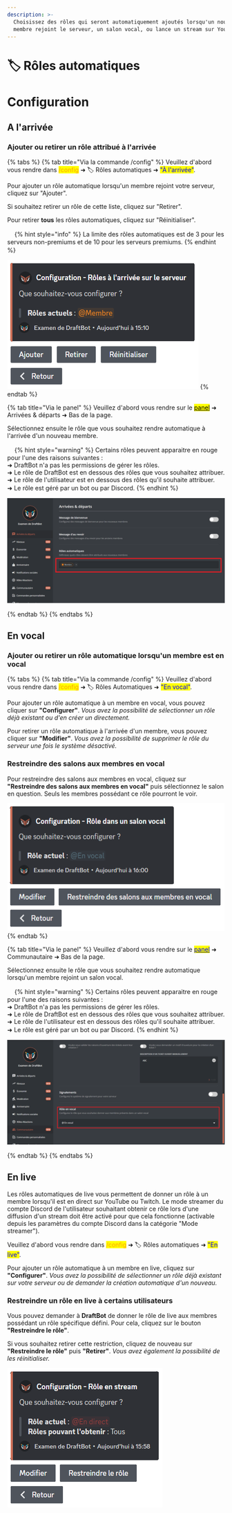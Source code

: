 ```yaml
---
description: >-
  Choisissez des rôles qui seront automatiquement ajoutés lorsqu'un nouveau
  membre rejoint le serveur, un salon vocal, ou lance un stream sur YouTube ou Twitch.
---
```


# 🏷 Rôles automatiques

# Configuration

## A l'arrivée

### Ajouter ou retirer un rôle attribué à l'arrivée

{% tabs %}
{% tab title="Via la commande /config" %}
Veuillez d'abord vous rendre dans <mark style="color:orange;">/config</mark> ➜ 🏷️ Rôles automatiques ➜ <mark style="color:blue;">"À l'arrivée"</mark>.

Pour ajouter un rôle automatique lorsqu'un membre rejoint votre serveur, cliquez sur "Ajouter".

Si souhaitez retirer un rôle de cette liste, cliquez sur "Retirer".

Pour retirer **tous** les rôles automatiques, cliquez sur "Réinitialiser".

ㅤ
{% hint style="info" %}
La limite des rôles automatiques est de 3 pour les serveurs non-premiums et de 10 pour les serveurs premiums.
{% endhint %}
ㅤ

![Menu d'accueil de la configuration des rôles automatiques à l'arrivée](../../.gitbook/assets/autorole/join.png)
{% endtab %}

{% tab title="Via le panel" %}
Veuillez d'abord vous rendre sur le [<mark style="color:blur;">panel</mark>](https://draftbot.fr/dashboard/user/) ➜ Arrivées & départs ➜ Bas de la page.

Sélectionnez ensuite le rôle que vous souhaitez rendre automatique à l'arrivée d'un nouveau membre.

ㅤ
{% hint style="warning" %}
Certains rôles peuvent apparaitre en rouge pour l'une des raisons suivantes :\
➜ DraftBot n'a pas les permissions de gérer les rôles.\
➜ Le rôle de DraftBot est en dessous des rôles que vous souhaitez attribuer.\
➜ Le rôle de l'utilisateur est en dessous des rôles qu'il souhaite attribuer.\
➜ Le rôle est géré par un bot ou par Discord.
{% endhint %}
ㅤ

![Configuration des rôles automatiques à l'arrivée sur le panel](../../.gitbook/assets/autorole/dashboard_join.png)

{% endtab %}
{% endtabs %}

## En vocal

### Ajouter ou retirer un rôle automatique lorsqu'un membre est en vocal

{% tabs %}
{% tab title="Via la commande /config" %}
Veuillez d'abord vous rendre dans <mark style="color:orange;">/config</mark> ➜ 🏷️ Rôles Automatiques ➜ <mark style="color:blue;">"En vocal"</mark>.

Pour ajouter un rôle automatique à un membre en vocal, vous pouvez cliquer sur **"Configurer"**.
*Vous avez la possibilité de sélectionner un rôle déjà existant ou d'en créer un directement.*

Pour retirer un rôle automatique à l'arrivée d'un membre, vous pouvez cliquer sur **"Modifier"**.
*Vous avez la possibilité de supprimer le rôle du serveur une fois le système désactivé.*

### Restreindre des salons aux membres en vocal

Pour restreindre des salons aux membres en vocal, cliquez sur **"Restreindre des salons aux membres en vocal"** puis sélectionnez le salon en question. Seuls les membres possédant ce rôle pourront le voir.

![![Menu d'accueil de la configuration des rôles automatiques en vocal](../../.gitbook/assets/autorole/voice.png)](../../.gitbook/assets/autorole/voice.png)
{% endtab %}

{% tab title="Via le panel" %}
Veuillez d'abord vous rendre sur le [<mark style="color:blue;">panel</mark>](https://draftbot.fr/dashboard/user/) ➜ Communautaire ➜ Bas de la page.

Sélectionnez ensuite le rôle que vous souhaitez rendre automatique lorsqu'un membre rejoint un salon vocal.

ㅤ
{% hint style="warning" %}
Certains rôles peuvent apparaitre en rouge pour l'une des raisons suivantes :\
➜ DraftBot n'a pas les permissions de gérer les rôles.\
➜ Le rôle de DraftBot est en dessous des rôles que vous souhaitez attribuer.\
➜ Le rôle de l'utilisateur est en dessous des rôles qu'il souhaite attribuer.\
➜ Le rôle est géré par un bot ou par Discord.
{% endhint %}
ㅤ

![Configuration des rôles automatiques de vocal, sur le panel](../../.gitbook/assets/autorole/dashboard_voice.png)

{% endtab %}
{% endtabs %}

## En live

Les rôles automatiques de live vous permettent de donner un rôle à un membre lorsqu'il est en direct sur YouTube ou Twitch. Le mode streamer du compte Discord de l'utilisateur souhaitant obtenir ce rôle lors d'une diffusion d'un stream doit être activé pour que cela fonctionne (activable depuis les paramètres du compte Discord dans la catégorie "Mode streamer").

Veuillez d'abord vous rendre dans <mark style="color:orange;">/config</mark> ➜ 🏷️ Rôles automatiques ➜ <mark style="color:blue;">"En live"</mark>.

Pour ajouter un rôle automatique à un membre en live, cliquez sur **"Configurer"**.
*Vous avez la possibilité de sélectionner un rôle déjà existant sur votre serveur ou de demander la création automatique d'un nouveau.*

### Restreindre un rôle en live à certains utilisateurs

Vous pouvez demander à **DraftBot** de donner le rôle de live aux membres possédant un rôle spécifique défini. Pour cela, cliquez sur le bouton **"Restreindre le rôle"**.

Si vous souhaitez retirer cette restriction, cliquez de nouveau sur **"Restreindre le rôle"** puis **"Retirer"**.
*Vous avez également la possibilité de les réinitialiser.*


![Menu d'accueil de la configuration des rôles automatiques en live](../../.gitbook/assets/autorole/live.png)
